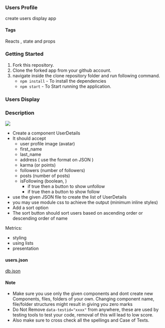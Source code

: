 ### Users Profile
create users display app 

#### Tags 
Reacts , state and props 
### Getting Started

1. Fork this repository.
2. Clone the forked app from your github account.
3. navigate inside the clone repository folder and run following command.
   - `npm install` - To install the dependencies
   - `npm start` - To Start running the application.
### Users Display 
### Description

![](https://i.imgur.com/9ArrHB7.png)

- Create a component UserDetails
- It should accept 
    - user profile image (avatar)
    - first_name
    - last_name
    - address ( use the format on JSON )
    - karma (or points)
    - followers (number of followers)
    - posts (number of posts)
    - isFollowing (boolean, )
        - if true then a button to show unfollow
        - if true then a button to show follow
- use the given JSON file to create the list of UserDetails
- you may use module css to achieve the output (minimum inline styles)
- Add a sort option
- The sort button should sort users based on ascending order or descending order of name

Metrics:
- styling
- using lists
- presentation

#### users.json
[db.json](https://masai-course.s3.ap-south-1.amazonaws.com/editor/uploads/2022-06-22/db_720032.json)

 #### **Note** 
- Make sure you use only the given components and dont create new Components, files, folders of your own. Changing component name, file/folder structures might result in giving you zero marks
- Do Not Remove `data-testid="xxxx"` from anywhere, these are used by testing tools to test your code, removal of this will lead to low score.
- Also make sure to cross check all the spellings and Case of Texts.
